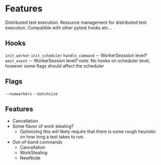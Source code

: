# Features
Distributed test execution.
Resource management for distributed test execution.
Compatible with other pytest hooks etc...

## Hooks
`init_worker`
`init_scheduler`
`handle_command` -- WorkerSesssion level?
`emit_event` -- WorkerSession level?
note: No hooks on scheduler level, however some flags should affect the scheduler

## Flags
`--numworkers`
`--batchsize`

## Features
 - Cancellation
 - Some flavor of work stealing?
    - Optimizing this will likely require that there is some rough heuristic on how long a test
        takes to run.
 - Out-of-band commands
    - Cancellation
    - WorkStealing
    - NewNode
